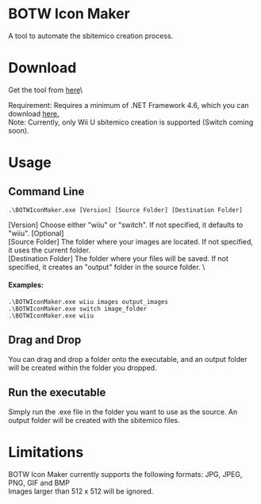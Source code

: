 # BOTW Icon Maker
A tool to automate the sbitemico creation process.
# Download
Get the tool from [here](https://github.com/CEObrainz/BOTW-Icon-Maker/releases)\

Requirement: Requires a minimum of .NET Framework 4.6, which you can download [here.](https://www.microsoft.com/en-us/download/details.aspx?id=53344)\
Note: Currently, only Wii U sbitemico creation is supported (Switch coming soon).
# Usage
## Command Line
`.\BOTWIconMaker.exe [Version] [Source Folder] [Destination Folder]`

[Version]                Choose either "wiiu" or "switch". If not specified, it defaults to "wiiu". [Optional] \
[Source Folder]          The folder where your images are located. If not specified, it uses the current folder. \
[Destination Folder]     The folder where your files will be saved. If not specified, it creates an "output" folder in the source folder. \

#### Examples:
`.\BOTWIconMaker.exe wiiu images output_images`\
`.\BOTWIconMaker.exe switch image_folder`\
`.\BOTWIconMaker.exe wiiu`

## Drag and Drop

You can drag and drop a folder onto the executable, and an output folder will be created within the folder you dropped.

## Run the executable

Simply run the .exe file in the folder you want to use as the source. An output folder will be created with the sbitemico files.

# Limitations

BOTW Icon Maker currently supports the following formats: JPG, JPEG, PNG, GIF and BMP \
Images larger than 512 x 512 will be ignored.
